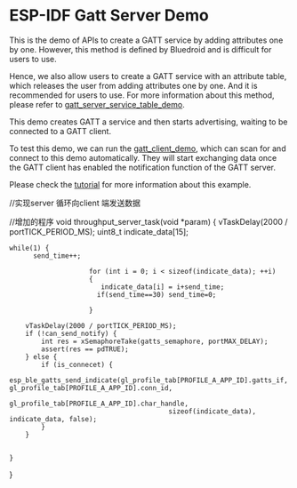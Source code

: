 ESP-IDF Gatt Server Demo
========================

This is the demo of APIs to create a GATT service by adding attributes one by one. However, this method is defined by Bluedroid and is difficult for users to use.

Hence, we also allow users to create a GATT service with an attribute table, which releases the user from adding attributes one by one. And it is recommended for users to use. For more information about this method, please refer to [gatt_server_service_table_demo](../gatt_server_service_table).

This demo creates GATT a service and then starts advertising, waiting to be connected to a GATT client. 

To test this demo, we can run the [gatt_client_demo](../gatt_client), which can scan for and connect to this demo automatically. They will start exchanging data once the GATT client has enabled the notification function of the GATT server.

Please check the [tutorial](tutorial/Gatt_Server_Example_Walkthrough.md) for more information about this example.

//实现server 循环向client 端发送数据

//增加的程序
void throughput_server_task(void *param)
{
    vTaskDelay(2000 / portTICK_PERIOD_MS);
   uint8_t indicate_data[15];
   
    while(1) {
          send_time++;
            
                        for (int i = 0; i < sizeof(indicate_data); ++i)
                        {
                           indicate_data[i] = i+send_time;
                          if(send_time==30) send_time=0;

                        }

        vTaskDelay(2000 / portTICK_PERIOD_MS);
        if (!can_send_notify) {
            int res = xSemaphoreTake(gatts_semaphore, portMAX_DELAY);
            assert(res == pdTRUE);
        } else {
            if (is_connecet) {
                esp_ble_gatts_send_indicate(gl_profile_tab[PROFILE_A_APP_ID].gatts_if, gl_profile_tab[PROFILE_A_APP_ID].conn_id,
                                            gl_profile_tab[PROFILE_A_APP_ID].char_handle,
                                            sizeof(indicate_data), indicate_data, false);
            }
        }


    }
}

